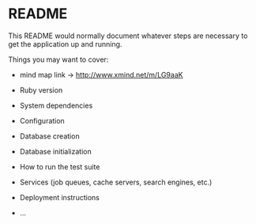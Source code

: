 # README
   
This README would normally document whatever steps are necessary to get the
application up and running.


Things you may want to cover:

* mind map link -> http://www.xmind.net/m/LG9aaK

* Ruby version

* System dependencies

* Configuration

* Database creation

* Database initialization

* How to run the test suite

* Services (job queues, cache servers, search engines, etc.)

* Deployment instructions

* ...
